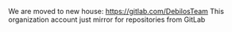 We are moved to new house: https://gitlab.com/DebilosTeam
This organization account just mirror for repositories from GitLab
